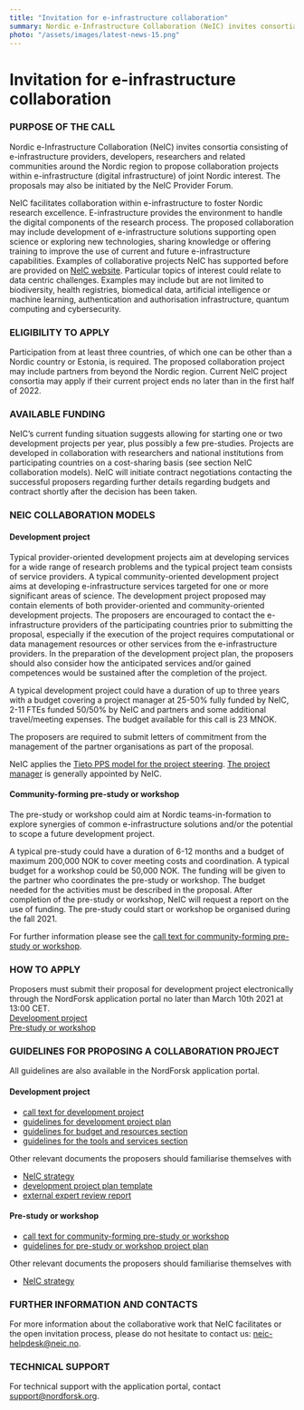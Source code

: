 ```yaml
---
title: "Invitation for e-infrastructure collaboration"
summary: Nordic e-Infrastructure Collaboration (NeIC) invites consortia consisting of e-infrastructure providers, developers, researchers and related communities around the Nordic region to propose collaboration projects within e-infrastructure (digital infrastructure) of joint Nordic interest. The proposals may also be initiated by the NeIC Provider Forum.
photo: "/assets/images/latest-news-15.png"
---
```


Invitation for e-infrastructure collaboration
===============================

### PURPOSE OF THE CALL
Nordic e-Infrastructure Collaboration (NeIC) invites consortia consisting of e-infrastructure providers, developers, researchers and related communities around the Nordic region to propose collaboration projects within e-infrastructure (digital infrastructure) of joint Nordic interest. The proposals may also be initiated by the NeIC Provider Forum.

NeIC facilitates collaboration within e-infrastructure to foster Nordic research excellence. E-infrastructure provides the environment to handle the digital components of the research process. The proposed collaboration may include development of e-infrastructure solutions supporting open science or exploring new technologies, sharing knowledge or offering training to improve the use of current and future e-infrastructure capabilities. Examples of collaborative projects NeIC has supported before are provided on [NeIC website](https://neic.no/activities/). Particular topics of interest could relate to data centric challenges. Examples may include but are not limited to biodiversity, health registries, biomedical data, artificial intelligence or machine learning, authentication and authorisation infrastructure, quantum computing and cybersecurity.

### ELIGIBILITY TO APPLY
Participation from at least three countries, of which one can be other than a Nordic country or Estonia, is required. The proposed collaboration project may include partners from beyond the Nordic region. Current NeIC project consortia may apply if their current project ends no later than in the first half of 2022.

### AVAILABLE FUNDING
NeIC’s current funding situation suggests allowing for starting one or two development projects per year, plus possibly a few pre-studies. Projects are developed in collaboration with researchers and national institutions from participating countries on a cost-sharing basis (see section NeIC collaboration models). NeIC will initiate contract negotiations contacting the successful proposers regarding further details regarding budgets and contract shortly after the decision has been taken.

### NEIC COLLABORATION MODELS
#### Development project
Typical provider-oriented development projects aim at developing services for a wide range of research problems and the typical project team consists of service providers. A typical community-oriented development project aims at developing e-infrastructure services targeted for one or more significant areas of science. The development project proposed may contain elements of both provider-oriented and community-oriented development projects. The proposers are encouraged to contact the e-infrastructure providers of the participating countries prior to submitting the proposal, especially if the execution of the project requires computational or data management resources or other services from the e-infrastructure providers. In the preparation of the development project plan, the proposers should also consider how the anticipated services and/or gained competences would be sustained after the completion of the project.

A typical development project could have a duration of up to three years with a budget covering a project manager at 25-50% fully funded by NeIC, 2-11 FTEs funded 50/50% by NeIC and partners and some additional travel/meeting expenses. The budget available for this call is 23 MNOK. 

The proposers are required to submit letters of commitment from the management of the partner organisations as part of the proposal.

NeIC applies the [Tieto PPS model for the project steering](https://wiki.neic.no/wiki/Project_process). [The project manager](https://wiki.neic.no/wiki/Project_organization#Project_manager) is generally appointed by NeIC.

#### Community-forming pre-study or workshop
The pre-study or workshop could aim at Nordic teams-in-formation to explore synergies of common e-infrastructure solutions and/or the potential to scope a future development project. 

A typical pre-study could have a duration of 6-12 months and a budget of maximum 200,000 NOK to cover meeting costs and coordination. A typical budget for a workshop could be 50,000 NOK. The funding will be given to the partner who coordinates the pre-study or workshop. The budget needed for the activities must be described in the proposal. After completion of the pre-study or workshop, NeIC will request a report on the use of funding. The pre-study could start or workshop be organised during the fall 2021. 

For further information please see the [call text for community-forming pre-study or workshop](https://funding.nordforsk.org/portal/#call/2204/details).

### HOW TO APPLY
Proposers must submit their proposal for development project electronically through the NordForsk application portal no later than March 10th 2021 at 13:00 CET. <br>
[Development project](https://funding.nordforsk.org/portal/#call/2205/details) <br>
[Pre-study or workshop](https://funding.nordforsk.org/portal/#call/2204/details)

### GUIDELINES FOR PROPOSING A COLLABORATION PROJECT
All guidelines are also available in the NordForsk application portal.

#### Development project
* [call text for development project](https://funding.nordforsk.org/portal/#call/2205/details)
* [guidelines for development project plan](https://wiki.neic.no/w/ext/img_auth.php/0/0b/Dev_project_plan_guidelines.pdf)
* [guidelines for budget and resources section](https://wiki.neic.no/w/int/img_auth.php/c/c8/2021_Dev_project_budget_guidelines.pdf)
* [guidelines for the tools and services section](https://wiki.neic.no/w/ext/img_auth.php/1/1f/Dev_project_tools_services_guidelines.pdf)

Other relevant documents the proposers should familiarise themselves with 
* [NeIC strategy](https://wiki.neic.no/wiki/NeIC_Community_Wiki#Strategy)
* [development project plan template](https://wiki.neic.no/w/int/img_auth.php/1/15/2021_Dev_project_plan_template.pdf)
* [external expert review report](https://wiki.neic.no/w/ext/img_auth.php/a/a6/Dev_project_review_report_template_final.pdf)

#### Pre-study or workshop
* [call text for community-forming pre-study or workshop](https://funding.nordforsk.org/portal/#call/2204/details)
* [guidelines for pre-study or workshop project plan](https://wiki.neic.no/w/ext/img_auth.php/c/cc/Pre-study_plan_guidelines.pdf)

Other relevant documents the proposers should familiarise themselves with 
* [NeIC strategy](https://wiki.neic.no/wiki/NeIC_Community_Wiki#Strategy)

### FURTHER INFORMATION AND CONTACTS
For more information about the collaborative work that NeIC facilitates or the open invitation process, please do not hesitate to contact us: <neic-helpdesk@neic.no>.
### TECHNICAL SUPPORT
For technical support with the application portal, contact <support@nordforsk.org>.
